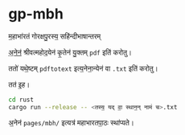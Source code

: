 # gp-mbh
म॒हाभा॑रतं गोरक्षपु॒रस्य॒ सहि॑न्दीभाषान्तरम्

[अ॒नेन॑](https://github.com/shreevatsa/pdf-glyph-mapping/) श्रीवत्महोद॒येन॑ कृ॒तेन॑ यु॒क्तम् `pdf` इति॑ करोतु।

ततो॑ यथे॒ष्टम् `pdftotext` इत्य॒नेना॒न्येन॑ वा `.txt` इति॑ करोतु।

तत॑ इ॒ह।

```bash
cd rust
cargo run --release -- <तस्य॒ यद् वा॒ स्थान॒न् नाम॑ च>.txt
```

अ॒नेन॑ `pages/mbh/` इत्यत्र॑ महाभारतपा॒ठः स्था॑प्यते।